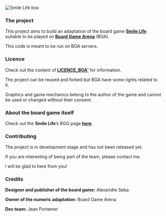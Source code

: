 ![Smile Life box](https://cf.geekdo-images.com/YNaOcsA4MjUCcdAuqE3vxg__imagepage/img/ZbN-9DnHI87NQk3AGLvrlBGZQ7U=/fit-in/900x600/filters:no_upscale():strip_icc()/pic6640003.png)

### The project
This project aims to build an adaptation of the board game [**Smile Life**](https://boardgamegeek.com/boardgame/281663/smile-life) suitable to be played on [**Board Game Arena**](https://boardgamearena.com) (BGA).

This code is meant to be run on BGA servers.

### Licence
Check out the content of [**LICENCE_BGA**˚](LICENCE_BGA) for information.

The project can be reused and forked but BGA have some rights related to it.

Graphics and game mechanics belong to the author of the game and cannot be used or changed without their consent. 

### About the board game itself
Check out the **Smile Life**’s BGG page [**here**](https://boardgamegeek.com/boardgame/281663/smile-life).

### Contributing
The project is in development stage and has not been released yet.

If you are interesting of being part of the team, please contact me.

I will be glad to here from you!

### Credits
**Designer and publisher of the board game:** Alexandre Seba

**Owner of the numeric adaptation:** Board Game Arena

**Dev team:** Jean Portemer